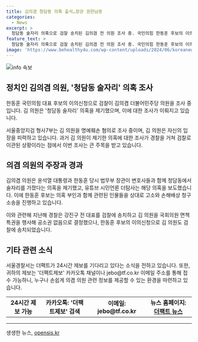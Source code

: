 ```yaml
---
title: 김의겸 청담동 의혹 출석…장관 권한남용
categories:
  - News
excerpt: >
  청담동 술자리 의혹으로 검찰 송치된 김의겸 전 의원 조사 중. 국민의힘 한동훈 후보의 이의신청으로 피의자 신분으로 조사된 김 의원은 경찰의 결정은 권한남용이라며 논란을 제기했다. 이에 대해 한 후보는 의혹을 부인하고 손해배상 청구 소송을 제기했으며, 김 의원 역시 검찰에 송치됐다. 사건의 전말과 논란은 지속되고 있으며, 계속해서 업데이트 할 예정이다.
feature_text: >
  청담동 술자리 의혹으로 검찰 송치된 김의겸 전 의원 조사 중. 국민의힘 한동훈 후보의 이의신청으로 피의자 신분으로 조사된 김 의원은 경찰의 결정은 권한남용이라며 논란을 제기했다. 이에 대해 한 후보는 의혹을 부인하고 손해배상 청구 소송을 제기했으며, 김 의원 역시 검찰에 송치됐다. 사건의 전말과 논란은 지속되고 있으며, 계속해서 업데이트 할 예정이다.
image: 'https://www.behealthy4u.com/wp-content/uploads/2024/06/koreanews.jpg'
---
```


<p><img src="https://www.behealthy4u.com/wp-content/uploads/2024/06/koreanews.jpg" alt="info 속보" /></p>

<h2 data-ke-size="size26">정치인 김의겸 의원, '청담동 술자리' 의혹 조사</h2>

<p data-ke-size="size16">한동훈 국민의힘 대표 후보의 이의신청으로 검찰이 김의겸 더불어민주당 의원을 조사 중입니다. 김 의원은 '청담동 술자리' 의혹을 제기했으며, 이에 대한 조사가 이뤄지고 있습니다.</p>

<p data-ke-size="size16">서울중앙지검 형사7부는 김 의원을 명예훼손 혐의로 조사 중이며, 김 의원은 자신의 입장을 피력하고 있습니다. 과거 김 의원이 제기한 의혹에 대한 조사가 경찰을 거쳐 검찰로 이관된 상황이라는 점에서 이번 조사는 큰 주목을 받고 있습니다.</p>

<h2 data-ke-size="size26">의겸 의원의 주장과 경과</h2>

<p data-ke-size="size16">김의겸 의원은 윤석열 대통령과 한동훈 당시 법무부 장관이 변호사들과 함께 청담동에서 술자리를 가졌다는 의혹을 제기했고, 유튜브 시민언론 더탐사는 해당 의혹을 보도했습니다. 이에 한동훈 후보는 의혹 부인과 함께 관련된 인물들을 상대로 고소와 손해배상 청구 소송을 진행하고 있습니다.</p>

<p data-ke-size="size16">이와 관련해 지난해 경찰은 강진구 전 대표를 검찰에 송치하고 김 의원을 국회의원 면책 특권을 행사해 공소권 없음으로 결정했으나, 한동훈 후보의 이의신청으로 김 의원도 검찰에 송치되었습니다.</p>

<h2 data-ke-size="size26">기타 관련 소식</h2>

<p data-ke-size="size16">서울경찰서는 더팩트가 24시간 제보를 기다리고 있다는 소식을 전하고 있습니다. 또한, 귀하의 제보는 '더팩트제보' 카카오톡 채널이나 jebo@tf.co.kr 이메일 주소를 통해 접수 가능하니, 누구나 손쉽게 의겸 의원 관련 정보를 제공할 수 있는 환경을 마련하고 있습니다.</p>

<table>
    <tr>
        <td style="text-align: center; height: 17px;"><b>24시간 제보 가능</b></td>
        <td style="text-align: center; height: 17px;"><b>카카오톡: '더팩트제보' 검색</b></td>
        <td style="text-align: center; height: 17px;"><b>이메일: jebo@tf.co.kr</b></td>
        <td style="text-align: center; height: 17px;"><b>뉴스 홈페이지: <a href="http://talk.tf.co.kr/bbs/report/write">더팩트 뉴스</a></b></td>
    </tr>
</table>

<p><hr></p>
생생한 뉴스, <a href="https://opensis.kr" rel="dofollow">opensis.kr</a>


